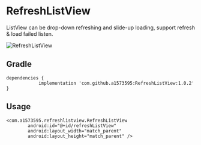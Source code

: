 # RefreshListView
ListView can be drop-down refreshing and slide-up loading, support refresh &amp; load failed listen.

![RefreshListView](https://user-images.githubusercontent.com/25738593/73148929-bf601180-40f9-11ea-8868-9cf62cbcb0ab.gif)

## Gradle
```
dependencies {
	        implementation 'com.github.a1573595:RefreshListView:1.0.2'
}
```

## Usage
```
<com.a1573595.refreshlistview.RefreshListView
        android:id="@+id/refreshListView"
        android:layout_width="match_parent"
        android:layout_height="match_parent" />
```
